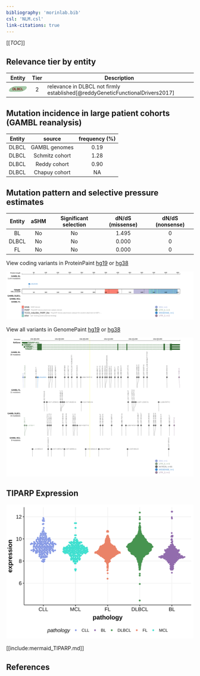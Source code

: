 ```yaml
---
bibliography: 'morinlab.bib'
csl: 'NLM.csl'
link-citations: true
---
```

[[_TOC_]]


## Relevance tier by entity

|Entity|Tier|Description                              |
|:------:|:----:|-----------------------------------------|
|![DLBCL](images/icons/DLBCL_tier2.png) |2   |relevance in DLBCL not firmly established[@reddyGeneticFunctionalDrivers2017]|

## Mutation incidence in large patient cohorts (GAMBL reanalysis)

|Entity|source        |frequency (%)|
|:------:|:--------------:|:-------------:|
|DLBCL |GAMBL genomes |0.19         |
|DLBCL |Schmitz cohort|1.28         |
|DLBCL |Reddy cohort  |0.90         |
|DLBCL |Chapuy cohort |  NA         |

## Mutation pattern and selective pressure estimates

|Entity|aSHM|Significant selection|dN/dS (missense)|dN/dS (nonsense)|
|:------:|:----:|:---------------------:|:----------------:|:----------------:|
|BL    |No  |No                   |1.495           |0               |
|DLBCL |No  |No                   |0.000           |0               |
|FL    |No  |No                   |0.000           |0               |




View coding variants in ProteinPaint [hg19](https://morinlab.github.io/LLMPP/GAMBL/TIPARP_protein.html)  or [hg38](https://morinlab.github.io/LLMPP/GAMBL/TIPARP_protein_hg38.html)

![](images/proteinpaint/TIPARP_NM_015508.svg)

View all variants in GenomePaint [hg19](https://morinlab.github.io/LLMPP/GAMBL/TIPARP.html)  or [hg38](https://morinlab.github.io/LLMPP/GAMBL/TIPARP_hg38.html)

![](images/proteinpaint/TIPARP.svg)

## TIPARP Expression
![](images/gene_expression/TIPARP_by_pathology.svg)
<!-- ORIGIN: reddyGeneticFunctionalDrivers2017 -->
<!-- DLBCL: reddyGeneticFunctionalDrivers2017 -->

[[include:mermaid_TIPARP.md]]

## References


